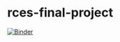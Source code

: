 # rces-final-project

[![Binder](https://mybinder.org/badge_logo.svg)](https://mybinder.org/v2/gh/juliasimpson97/rces-final-project)